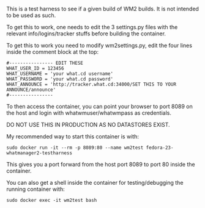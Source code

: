 This is a test harness to see if a given build of WM2 builds. It is not intended to be used as such.

To get this to work, one needs to edit the 3 settings.py files with the relevant info/logins/tracker stuffs before building the container.

To get this to work you need to modify wm2settings.py, edit the four lines inside the comment block at the top:
```
#---------------- EDIT THESE 
WHAT_USER_ID = 123456
WHAT_USERNAME = 'your what.cd username'
WHAT_PASSWORD = 'your what.cd password'
WHAT_ANNOUNCE = 'http://tracker.what.cd:34000/SET THIS TO YOUR ANNOUNCE/announce'
#----------------
```
To then access the container, you can point your browser to port 8089 on the host and login with whatwmuser/whatwmpass as credentials.

DO NOT USE THIS IN PRODUCTION AS NO DATASTORES EXIST.

My recommended way to start this container is with:

```
sudo docker run -it --rm -p 8089:80 --name wm2test fedora-23-whatmanager2-testharness 
```

This gives you a port forward from the host port 8089 to port 80 inside the container.

You can also get a shell inside the container for testing/debugging the running container  with:

```
sudo docker exec -it wm2test bash
```

